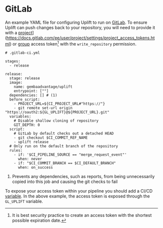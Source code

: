 # GitLab

An example YAML file for configuring Uplift to run on [GitLab](https://gitlab.com/). To ensure Uplift can push changes back to your repository, you will need to provide it with a [project](https://docs.gitlab.com/ee/user/project/settings/project_access_tokens.html)](https://docs.gitlab.com/ee/user/project/settings/project_access_tokens.html) or [group](https://docs.gitlab.com/ee/user/group/settings/group_access_tokens.html) access token[^1] with the `write_repository` permission.

```{ .yaml .annotate linenums="1" hl_lines="11" }
# .gitlab-ci.yml

stages:
  - release

release:
  stage: release
  image:
    name: gembaadvantage/uplift
    entrypoint: [""]
  dependencies: [] # (1)
  before_script:
    - PROJECT_URL=${CI_PROJECT_URL#"https://"}
    - git remote set-url origin "https://oauth2:${GL_UPLIFT}@${PROJECT_URL}.git"
  variables:
    # Disable shallow cloning of repository
    GIT_DEPTH: 0
  script:
    # GitLab by default checks out a detached HEAD
    - git checkout $CI_COMMIT_REF_NAME
    - uplift release
  # Only run on the default branch of the repository
  rules:
    - if: '$CI_PIPELINE_SOURCE == "merge_request_event"'
      when: never
    - if: "$CI_COMMIT_BRANCH == $CI_DEFAULT_BRANCH"
      when: on_success
```

1. Prevents any dependencies, such as reports, from being unnecessarily copied into this job and causing the git checks to fail

To expose your access token within your pipeline you should add a CI/CD [variable](https://docs.gitlab.com/ee/ci/variables/). In the above example, the access token is exposed through the `GL_UPLIFT` variable.

[^1]: It is best security practice to create an access token with the shortest possible expiration date.

